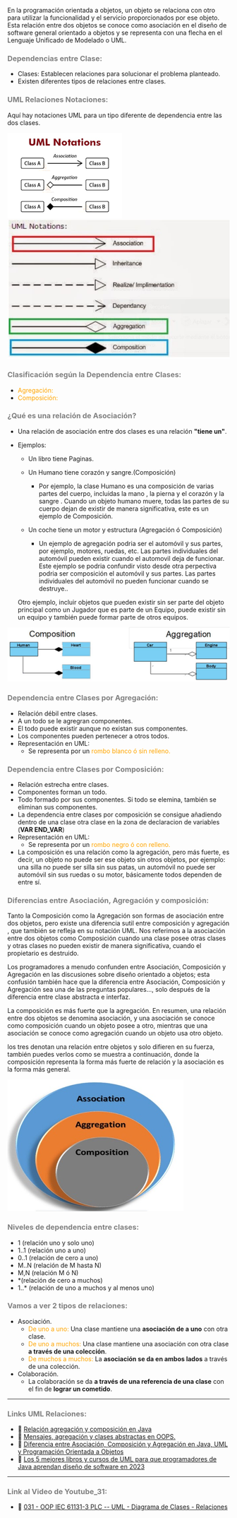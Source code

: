 En la programación orientada a objetos, un objeto se relaciona con otro para utilizar la funcionalidad y el servicio proporcionados por ese objeto. Esta relación entre dos objetos se conoce como asociación en el diseño de software general orientado a objetos y se representa con una flecha en el Lenguaje Unificado de Modelado o UML.


### <span style="color:grey">Dependencias entre Clase:</span>
- Clases: Establecen relaciones para solucionar el problema planteado.
- Existen diferentes tipos de relaciones entre clases.

### <span style="color:grey">UML Relaciones Notaciones:</span>

Aquí hay notaciones UML para un tipo diferente de dependencia entre las dos clases.

![UML_Notations1](../imagenes/UML_Notations_1.png)
![UML_Notations2](../imagenes/UML_Notations_2.JPG)

### <span style="color:grey">Clasificación según la Dependencia entre Clases:</span>

- <span style="color:orange">Agregación:</span>
- <span style="color:orange">Composición:</span>

### <span style="color:grey">¿Qué es una relación de Asociación?</span>
- Una relación de asociación entre dos clases es una relación **"tiene un"**. 

- Ejemplos:

    - Un libro tiene Paginas.
  
    - Un Humano tiene corazón y sangre.(Composición)

        - Por ejemplo, la clase Humano es una composición de varias partes del cuerpo, incluidas la  mano , la pierna  y el corazón y la sangre . Cuando un objeto humano muere, todas las partes de su cuerpo dejan de existir de manera significativa, este es un ejemplo de Composición.


    - Un coche tiene un motor y estructura (Agregación ó Composición)

        - Un ejemplo de agregación podria ser el automóvil y sus partes, por ejemplo, motores, ruedas, etc. Las partes individuales del automóvil pueden existir cuando el automovil deja de funcionar.
  Este ejemplo se podria confundir visto desde otra perpectiva podria ser composición el automóvil y sus partes. Las partes individuales del automóvil no pueden funcionar cuando se destruye..

  Otro ejemplo, incluir objetos que pueden existir sin ser parte del objeto principal como un Jugador que es parte de un Equipo, puede existir sin un equipo y también puede formar parte de otros equipos.


![UML_aggregation_vs_composition](../imagenes/UML_aggregation_vs_composition.JPG)

### <span style="color:grey">Dependencia entre Clases por Agregación:</span>
- Relación débil entre clases.
- A un todo se le agregran componentes.
- El todo puede existir aunque no existan sus componentes.
- Los componentes pueden pertenecer a otros todos.
- Representación en UML:
    - Se representa por un <span style="color:orange">rombo blanco ó sin relleno.</span>

### <span style="color:grey">Dependencia entre Clases por Composición:</span>
- Relación estrecha entre clases.
- Componentes forman un todo.
- Todo formado por sus componentes. Si todo se elemina, también se eliminan sus componentes.
- La dependencia entre clases por composición se consigue añadiendo dentro de una clase otra clase en la zona de declaracion de variables (**VAR END_VAR**)
- Representación en UML: 
    - Se representa por un <span style="color:orange">rombo negro ó con relleno.</span>
- La composición es una relación como la agregación, pero más fuerte, es decir, un objeto no puede ser ese objeto sin otros objetos, por ejemplo: una silla no puede ser silla sin sus patas, un automóvil no puede ser automóvil sin sus ruedas o su motor, básicamente todos dependen de entre sí.
     
### <span style="color:grey">Diferencias entre Asociación, Agregación y composición:</span>
Tanto la Composición como la Agregación son formas de asociación entre dos objetos, pero existe una diferencia sutil entre composición y agregación , que también se refleja en su notación UML. Nos referimos a la asociación entre dos objetos como Composición  cuando una clase posee otras clases y otras clases no pueden existir de manera significativa, cuando el propietario es destruido.

Los programadores a menudo confunden entre Asociación, Composición y Agregación en las discusiones sobre diseño orientado a objetos; esta confusión también hace que la diferencia entre Asociación, Composición y Agregación sea  una de las preguntas populares..., solo después de la diferencia entre clase abstracta e interfaz.

La composición es más fuerte que la agregación. En resumen, una relación entre dos objetos se denomina asociación, y una asociación se conoce como composición cuando un objeto posee a otro, mientras que una asociación se conoce como agregación cuando un objeto usa otro objeto.

los tres denotan una relación entre objetos y solo difieren en su fuerza, también puedes verlos como se muestra a continuación, donde la composición representa la forma más fuerte de relación y la asociación es la forma más general.

![UML_Relations_circle](../imagenes/UML_relations_circle.JPG)

### <span style="color:grey">Niveles de dependencia entre clases:</span>
- 1 (relación uno y solo uno)
- 1..1 (relación uno a uno)
- 0..1 (relación de cero a uno)
- M..N (relación de M hasta N)
- M,N (relación M ó N)
- *(relación de cero a muchos)
- 1..* (relación de uno a muchos y al menos uno)

### <span style="color:grey">Vamos a ver 2 tipos de relaciones:</span>

- Asociación.
    - <span style="color:orange">De uno a uno:</span> Una clase mantiene una **asociación de a uno** con otra clase.
    - <span style="color:orange">De uno a muchos:</span> Una clase mantiene una asociación con otra clase **a través de una colección**.
    - <span style="color:orange">De muchos a muchos:</span> La **asociación se da en ambos lados** a través de una colección.
- Colaboración.
    - La colaboración se da **a través de una referencia de una clase** con el fin de **lograr un cometido**.

***
### <span style="color:grey">Links UML Relaciones:</span>
- 🔗 [Relación agregación y composición en Java](https://www.arkanapp.com/post.php?id=19#:~:text=La%20composici%C3%B3n%20es%20una%20relaci%C3%B3n,todos%20dependen%20de%20entre%20s%C3%AD.)
- 🔗 [Mensajes, agregación y clases abstractas en OOPS.](https://www.geeksforgeeks.org/messages-aggregation-and-abstract-classes-in-oops/)
- 🔗 [Diferencia entre Asociación, Composición y Agregación en Java, UML y Programación Orientada a Objetos](https://javarevisited.blogspot.com/2014/02/ifference-between-association-vs-composition-vs-aggregation.html#ixzz8Gs4zwEpe)
- 🔗 [Los 5 mejores libros y cursos de UML para que programadores de Java aprendan diseño de software en 2023](https://medium.com/javarevisited/5-best-uml-books-and-courses-for-java-programmers-13c551a9235d)
***
### <span style="color:grey">Link al Video de Youtube_31:</span>
- 🔗 [031 - OOP IEC 61131-3 PLC -- UML - Diagrama de Clases - Relaciones](https://youtu.be/2cPa-f8-BFY)